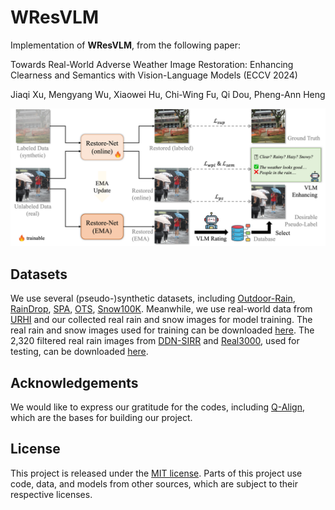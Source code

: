 # WResVLM

Implementation of **WResVLM**, from the following paper:

Towards Real-World Adverse Weather Image Restoration: Enhancing Clearness and Semantics with Vision-Language Models (ECCV 2024)

Jiaqi Xu, Mengyang Wu, Xiaowei Hu, Chi-Wing Fu, Qi Dou, Pheng-Ann Heng

<p align="center">
<img src="./assets/overview.png"
    class="center">
</p>

## Datasets

We use several (pseudo-)synthetic datasets, including [Outdoor-Rain](https://github.com/liruoteng/HeavyRainRemoval), [RainDrop](https://github.com/rui1996/DeRaindrop), [SPA](https://github.com/zhuyr97/WGWS-Net), [OTS](https://sites.google.com/view/reside-dehaze-datasets/reside-%CE%B2), [Snow100K](https://sites.google.com/view/yunfuliu/desnownet).
Meanwhile, we use real-world data from [URHI](https://sites.google.com/view/reside-dehaze-datasets/reside-%CE%B2) and our collected real rain and snow images for model training.
The real rain and snow images used for training can be downloaded [here](https://appsrv.cse.cuhk.edu.hk/~jqxu/data/WResVLM/WReal.zip).
The 2,320 filtered real rain images from [DDN-SIRR](https://github.com/wwzjer/Semi-supervised-IRR) and [Real3000](https://github.com/Yueziyu/RainDirection-and-Real3000-Dataset), used for testing, can be downloaded [here](https://appsrv.cse.cuhk.edu.hk/~jqxu/data/WResVLM/RealRain_2320.zip).

## Acknowledgements

We would like to express our gratitude for the codes, including [Q-Align](https://github.com/Q-Future/Q-Align), which are the bases for building our project.

## License

This project is released under the [MIT license](./LICENSE).
Parts of this project use code, data, and models from other sources, which are subject to their respective licenses.
